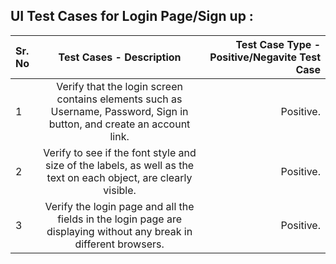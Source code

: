 ## UI Test Cases for Login Page/Sign up : 


| Sr. No      | Test Cases - Description | Test Case Type - Positive/Negavite Test Case  |
| :---        |    :----:   |          ---: |
| 1     | Verify that the login screen contains elements such as Username, Password, Sign in button, and create an account link.| Positive.   |
| 2     | Verify to see if the font style and size of the labels, as well as the text on each object, are clearly visible.      | Positive.   |
| 3     | Verify the login page and all the fields in the login page are displaying without any break in different browsers.    | Positive.   |

